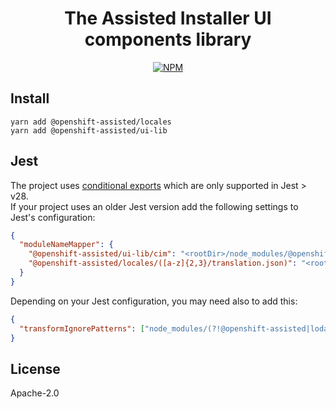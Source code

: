 <h1 align="center">
  The Assisted Installer UI components library
</h1>

<p align="center">
  <a href="https://www.npmjs.com/package/@openshift-assisted/ui-lib"><img alt='NPM' src='https://img.shields.io/npm/v/@openshift-assisted/ui-lib.svg'></a>  
</p>

## Install

`yarn add @openshift-assisted/locales`  
`yarn add @openshift-assisted/ui-lib`

## Jest

The project uses
[conditional exports](https://nodejs.org/docs/latest-v16.x/api/packages.html#conditional-exports)
which are only supported in Jest > v28.  
If your project uses an older Jest version add the following settings to Jest's configuration:

```json
{
  "moduleNameMapper": {
    "@openshift-assisted/ui-lib/cim": "<rootDir>/node_modules/@openshift-assisted/ui-lib/build/cim",
    "@openshift-assisted/locales/([a-z]{2,3}/translation.json)": "<rootDir>/node_modules/@openshift-assisted/locales/lib/$1/translation.json"
  }
}
```

Depending on your Jest configuration, you may need also to add this:

```json
{
  "transformIgnorePatterns": ["node_modules/(?!@openshift-assisted|lodash-es|@patternfly)"]
}
```

## License

Apache-2.0
